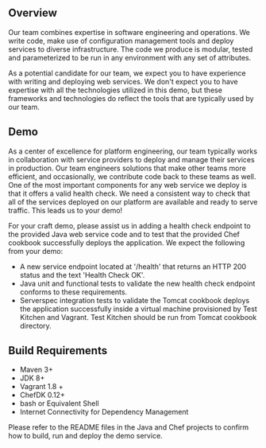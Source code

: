 ## Overview
Our team combines expertise in software engineering and operations. We write code, make use of configuration management tools and deploy services to diverse infrastructure. The code we produce is modular, tested and parameterized to be run in any environment with any set of attributes.

As a potential candidate for our team, we expect you to have experience with writing and deploying web services. We don't expect you to have expertise with all the technologies utilized in this demo, but these frameworks and technologies do reflect the tools that are typically used by our team.

## Demo
As a center of excellence for platform engineering, our team typically works in collaboration with service providers to deploy and manage their services in production. Our team engineers solutions that make other teams more efficient, and occasionally, we contribute code back to these teams as well. One of the most important components for any web service we deploy is that it offers a valid health check. We need a consistent way to check that all of the services deployed on our platform are available and ready to serve traffic. This leads us to your demo!

For your craft demo, please assist us in adding a health check endpoint to the provided Java web service code and to test that the provided Chef cookbook successfully deploys the application. We expect the following from your demo:

* A new service endpoint located at '/health' that returns an HTTP 200 status and the text 'Health Check OK'.
* Java unit and functional tests to validate the new health check endpoint conforms to these requirements.
* Serverspec integration tests to validate the Tomcat cookbook deploys the application successfully inside a virtual machine provisioned by Test Kitchen and Vagrant. Test Kitchen should be run from Tomcat cookbook directory.

## Build Requirements
* Maven 3+
* JDK 8+
* Vagrant 1.8 +
* ChefDK 0.12+
* bash or Equivalent Shell
* Internet Connectivity for Dependency Management

Please refer to the README files in the Java and Chef projects to confirm how to build, run and deploy the demo service.
